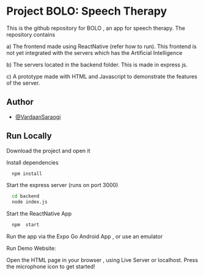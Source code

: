 
# Project BOLO: Speech Therapy
  

This is the github repository for BOLO , an app for speech therapy. The repository contains 

a) The frontend made using ReactNative (refer how to run). This frontend is not yet integrated with the servers which has the Artificial Intelligence


b) The servers located in the backend folder. This is made in express js.

c) A prototype made with HTML and Javascript to demonstrate the features of the server.
## Author

- [@VardaanSaraogi](https://github.com/VardaanSaraogi)



## Run Locally

Download the project and open it


Install dependencies

```bash
  npm install
```

Start the express server (runs on port 3000)
```bash
  cd backend
  node index.js
```

Start the ReactNative App

```bash
  npm  start
```
Run the app via the Expo Go Android App , or use an emulator

Run Demo Website:

Open the HTML page in your browser , using Live Server or localhost. Press the microphone icon to get started!
